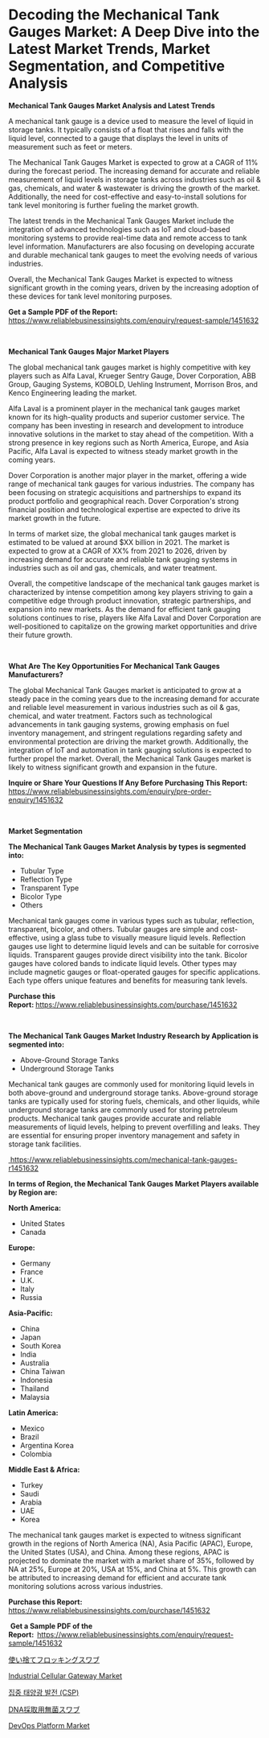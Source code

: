 <p><h1>Decoding the Mechanical Tank Gauges Market: A Deep Dive into the Latest Market Trends, Market Segmentation, and Competitive Analysis</h1></p><p><strong>Mechanical Tank Gauges Market Analysis and Latest Trends</strong></p>
<p><p>A mechanical tank gauge is a device used to measure the level of liquid in storage tanks. It typically consists of a float that rises and falls with the liquid level, connected to a gauge that displays the level in units of measurement such as feet or meters.</p><p>The Mechanical Tank Gauges Market is expected to grow at a CAGR of 11% during the forecast period. The increasing demand for accurate and reliable measurement of liquid levels in storage tanks across industries such as oil & gas, chemicals, and water & wastewater is driving the growth of the market. Additionally, the need for cost-effective and easy-to-install solutions for tank level monitoring is further fueling the market growth.</p><p>The latest trends in the Mechanical Tank Gauges Market include the integration of advanced technologies such as IoT and cloud-based monitoring systems to provide real-time data and remote access to tank level information. Manufacturers are also focusing on developing accurate and durable mechanical tank gauges to meet the evolving needs of various industries.</p><p>Overall, the Mechanical Tank Gauges Market is expected to witness significant growth in the coming years, driven by the increasing adoption of these devices for tank level monitoring purposes.</p></p>
<p><strong>Get a Sample PDF of the Report:&nbsp;</strong> <a href="https://www.reliablebusinessinsights.com/enquiry/request-sample/1451632">https://www.reliablebusinessinsights.com/enquiry/request-sample/1451632</a></p>
<p>&nbsp;</p>
<p><strong>Mechanical Tank Gauges Major Market Players</strong></p>
<p><p>The global mechanical tank gauges market is highly competitive with key players such as Alfa Laval, Krueger Sentry Gauge, Dover Corporation, ABB Group, Gauging Systems, KOBOLD, Uehling Instrument, Morrison Bros, and Kenco Engineering leading the market.</p><p>Alfa Laval is a prominent player in the mechanical tank gauges market known for its high-quality products and superior customer service. The company has been investing in research and development to introduce innovative solutions in the market to stay ahead of the competition. With a strong presence in key regions such as North America, Europe, and Asia Pacific, Alfa Laval is expected to witness steady market growth in the coming years.</p><p>Dover Corporation is another major player in the market, offering a wide range of mechanical tank gauges for various industries. The company has been focusing on strategic acquisitions and partnerships to expand its product portfolio and geographical reach. Dover Corporation's strong financial position and technological expertise are expected to drive its market growth in the future.</p><p>In terms of market size, the global mechanical tank gauges market is estimated to be valued at around $XX billion in 2021. The market is expected to grow at a CAGR of XX% from 2021 to 2026, driven by increasing demand for accurate and reliable tank gauging systems in industries such as oil and gas, chemicals, and water treatment.</p><p>Overall, the competitive landscape of the mechanical tank gauges market is characterized by intense competition among key players striving to gain a competitive edge through product innovation, strategic partnerships, and expansion into new markets. As the demand for efficient tank gauging solutions continues to rise, players like Alfa Laval and Dover Corporation are well-positioned to capitalize on the growing market opportunities and drive their future growth.</p></p>
<p>&nbsp;</p>
<p><strong>What Are The Key Opportunities For Mechanical Tank Gauges Manufacturers?</strong></p>
<p><p>The global Mechanical Tank Gauges market is anticipated to grow at a steady pace in the coming years due to the increasing demand for accurate and reliable level measurement in various industries such as oil & gas, chemical, and water treatment. Factors such as technological advancements in tank gauging systems, growing emphasis on fuel inventory management, and stringent regulations regarding safety and environmental protection are driving the market growth. Additionally, the integration of IoT and automation in tank gauging solutions is expected to further propel the market. Overall, the Mechanical Tank Gauges market is likely to witness significant growth and expansion in the future.</p></p>
<p><strong>Inquire or Share Your Questions If Any Before Purchasing This Report:</strong> <a href="https://www.reliablebusinessinsights.com/enquiry/pre-order-enquiry/1451632">https://www.reliablebusinessinsights.com/enquiry/pre-order-enquiry/1451632</a></p>
<p>&nbsp;</p>
<p><strong>Market Segmentation</strong></p>
<p><strong>The Mechanical Tank Gauges Market Analysis by types is segmented into:</strong></p>
<p><ul><li>Tubular Type</li><li>Reflection Type</li><li>Transparent Type</li><li>Bicolor Type</li><li>Others</li></ul></p>
<p><p>Mechanical tank gauges come in various types such as tubular, reflection, transparent, bicolor, and others. Tubular gauges are simple and cost-effective, using a glass tube to visually measure liquid levels. Reflection gauges use light to determine liquid levels and can be suitable for corrosive liquids. Transparent gauges provide direct visibility into the tank. Bicolor gauges have colored bands to indicate liquid levels. Other types may include magnetic gauges or float-operated gauges for specific applications. Each type offers unique features and benefits for measuring tank levels.</p></p>
<p><strong>Purchase this Report:&nbsp;</strong><a href="https://www.reliablebusinessinsights.com/purchase/1451632">https://www.reliablebusinessinsights.com/purchase/1451632</a></p>
<p>&nbsp;</p>
<p><strong>The Mechanical Tank Gauges Market Industry Research by Application is segmented into:</strong></p>
<p><ul><li>Above-Ground Storage Tanks</li><li>Underground Storage Tanks</li></ul></p>
<p><p>Mechanical tank gauges are commonly used for monitoring liquid levels in both above-ground and underground storage tanks. Above-ground storage tanks are typically used for storing fuels, chemicals, and other liquids, while underground storage tanks are commonly used for storing petroleum products. Mechanical tank gauges provide accurate and reliable measurements of liquid levels, helping to prevent overfilling and leaks. They are essential for ensuring proper inventory management and safety in storage tank facilities.</p></p>
<p><a href="https://www.reliablebusinessinsights.com/mechanical-tank-gauges-r1451632">&nbsp;https://www.reliablebusinessinsights.com/mechanical-tank-gauges-r1451632</a></p>
<p><strong>In terms of Region, the Mechanical Tank Gauges Market Players available by Region are:</strong></p>
<p>
    <p> <strong> North America: </strong>
        <ul>
            <li>United States</li>
            <li>Canada</li>
        </ul>
        </p> 
    <p> <strong> Europe: </strong>
        <ul>
            <li>Germany</li>
            <li>France</li>
            <li>U.K.</li>
            <li>Italy</li>
            <li>Russia</li>
        </ul>
        </p> 
    <p> <strong> Asia-Pacific: </strong>
        <ul>
            <li>China</li>
            <li>Japan</li>
            <li>South Korea</li>
            <li>India</li>
            <li>Australia</li>
            <li>China Taiwan</li>
            <li>Indonesia</li>
            <li>Thailand</li>
            <li>Malaysia</li>
        </ul>
        </p> 
    <p> <strong> Latin America: </strong>
        <ul>
            <li>Mexico</li>
            <li>Brazil</li>
            <li>Argentina Korea</li>
            <li>Colombia</li>
        </ul>
        </p> 
    <p> <strong> Middle East & Africa: </strong>
        <ul>
            <li>Turkey</li>
            <li>Saudi</li>
            <li>Arabia</li>
            <li>UAE</li>
            <li>Korea</li>
        </ul>
    </p>
    </p>
<p><p>The mechanical tank gauges market is expected to witness significant growth in the regions of North America (NA), Asia Pacific (APAC), Europe, the United States (USA), and China. Among these regions, APAC is projected to dominate the market with a market share of 35%, followed by NA at 25%, Europe at 20%, USA at 15%, and China at 5%. This growth can be attributed to increasing demand for efficient and accurate tank monitoring solutions across various industries.</p></p>
<p><strong>Purchase this Report: </strong><a href="https://www.reliablebusinessinsights.com/purchase/1451632">https://www.reliablebusinessinsights.com/purchase/1451632</a></p>
<p>&nbsp;<strong>Get a Sample PDF of the Report:&nbsp;&nbsp;</strong><a href="https://www.reliablebusinessinsights.com/enquiry/request-sample/1451632">https://www.reliablebusinessinsights.com/enquiry/request-sample/1451632</a></p>
<p><strong></strong></p>
<p><p><a href="https://github.com/xemfu2379520/Market-Research-Report-List-2/blob/main/3928082154782.md">使い捨てフロッキングスワブ</a></p><p><a href="https://github.com/cameroneffertz/Market-Research-Report-List-1/blob/main/industrial-cellular-gateway-market.md">Industrial Cellular Gateway Market</a></p><p><a href="https://github.com/darrellockm3ytan895656/Market-Research-Report-List-2/blob/main/3083815165432.md">집중 태양광 발전 (CSP)</a></p><p><a href="https://github.com/bucuel854722/Market-Research-Report-List-2/blob/main/9577138154783.md">DNA採取用無菌スワブ</a></p><p><a href="https://github.com/mbisetmhermsr/Market-Research-Report-List-3/blob/main/devops-platform-market.md">DevOps Platform Market</a></p></p>
